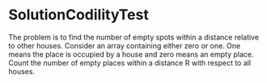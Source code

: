 # SolutionCodilityTest
The problem is to find the number of empty spots within a distance relative to other houses. Consider an array containing either zero or one. One means the place is occupied by a house and zero means an empty place. Count the number of empty places within a distance R with respect to all houses.
